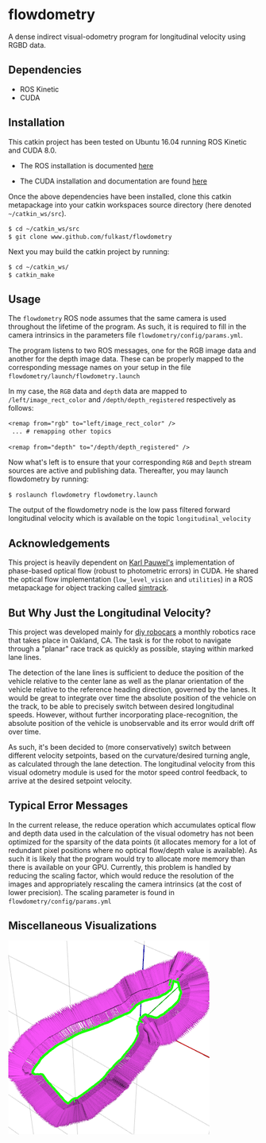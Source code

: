 # flowdometry

A dense indirect visual-odometry program for longitudinal velocity using RGBD data.

## Dependencies
- ROS Kinetic
- CUDA

## Installation
This catkin project has been tested on Ubuntu 16.04 running ROS Kinetic and CUDA 8.0.

- The ROS installation is documented [here](http://wiki.ros.org/kinetic/Installation/Ubuntu)

- The CUDA installation and documentation are found [here](https://developer.nvidia.com/cuda-downloads)

Once the above dependencies have been installed, clone this catkin metapackage into your catkin workspaces source directory (here denoted `~/catkin_ws/src`).

```
$ cd ~/catkin_ws/src
$ git clone www.github.com/fulkast/flowdometry
```

Next you may build the catkin project by running:
```
$ cd ~/catkin_ws/
$ catkin_make
```

## Usage
The `flowdometry` ROS node assumes that the same camera is used throughout the lifetime of the program. As such, it is required to fill in the camera intrinsics in the parameters file `flowdometry/config/params.yml`.

The program listens to two ROS messages, one for the RGB image data and another for the depth image data. These can be properly mapped to the corresponding message names on your setup in the file `flowdometry/launch/flowdometry.launch`

In my case, the `RGB` data and `depth` data are mapped to `/left/image_rect_color` and `/depth/depth_registered` respectively as follows:

```
<remap from="rgb" to="left/image_rect_color" />
 ... # remapping other topics

<remap from="depth" to="/depth/depth_registered" />

```

Now what's left is to ensure that your corresponding `RGB` and `Depth` stream sources are active and publishing data. Thereafter, you may launch flowdometry by running:

`$ roslaunch flowdometry flowdometry.launch`

The output of the flowdometry node is the low pass filtered forward longitudinal velocity which is available on the topic `longitudinal_velocity`

## Acknowledgements
This project is heavily dependent on [Karl Pauwel's](http://www.karlpauwels.com/) implementation of phase-based optical flow (robust to photometric errors) in CUDA. He shared the optical flow implementation (`low_level_vision` and `utilities`) in a ROS metapackage for object tracking called [simtrack](https://github.com/karlpauwels/simtrack).

## But Why Just the Longitudinal Velocity?
This project was developed mainly for [diy robocars](https://diyrobocars.com/) a monthly robotics race that takes place in Oakland, CA. The task is for the robot to navigate through a "planar" race track as quickly as possible, staying within marked lane lines.

The detection of the lane lines is sufficient to deduce the position of the vehicle relative to the center lane as well as the planar orientation of the vehicle relative to the reference heading direction, governed by the lanes. It would be great to integrate over time the absolute position of the vehicle on the track, to be able to precisely switch between desired longitudinal speeds. However, without further incorporating place-recognition, the absolute position of the vehicle is unobservable and its error would drift off over time.

As such, it's been decided to (more conservatively) switch between different velocity setpoints, based on the curvature/desired turning angle, as calculated through the lane detection. The longitudinal velocity from this visual odometry module is used for the motor speed control feedback, to arrive at the desired setpoint velocity.

## Typical Error Messages
In the current release, the reduce operation which accumulates optical flow and
depth data used in the calculation of the visual odometry has not been optimized
for the sparsity of the data points (it allocates memory for a lot of redundant pixel
  positions where no optical flow/depth value is available). As such it is likely that
  the program would try to allocate more memory than there is available on your GPU.
  Currently, this problem is handled by reducing the scaling factor, which would reduce the resolution of the images and appropriately rescaling the camera intrinsics (at the cost of lower precision). The scaling parameter is found in `flowdometry/config/params.yml`

## Miscellaneous Visualizations
![deadreckoning](./deadreckoningdrift3d2.png "Dead reckoning drifts in a sequence navigating around a table")  

